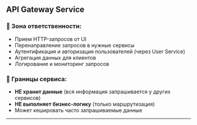 ## API Gateway Service  
### 📌 Зона ответственности:  
- Прием HTTP-запросов от UI  
- Перенаправление запросов в нужные сервисы  
- Аутентификация и авторизация пользователей (через User Service)  
- Агрегация данных для клиентов  
- Логирование и мониторинг запросов  

### 📌 Границы сервиса:  
- **НЕ хранит данные** (вся информация запрашивается у других сервисов)  
- **НЕ выполняет бизнес-логику** (только маршрутизация)  
- Может кешировать часто запрашиваемые данные  

---